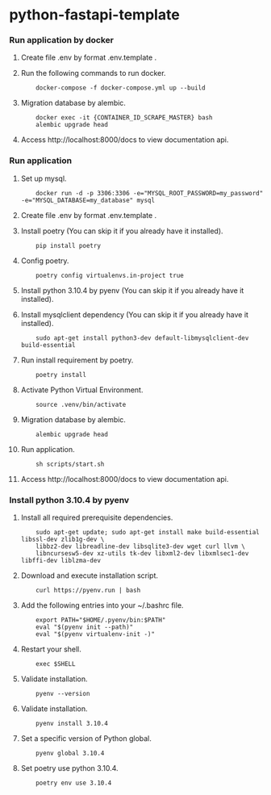 # python-fastapi-template


###  Run application by docker

1. Create file .env by format .env.template .

2. Run the following commands to run docker.
    ```
        docker-compose -f docker-compose.yml up --build
    ```

3. Migration database by alembic.
    ```
        docker exec -it {CONTAINER_ID_SCRAPE_MASTER} bash 
        alembic upgrade head 
    ```

4. Access http://localhost:8000/docs to view documentation api.



###  Run application

1. Set up mysql.
    ```
        docker run -d -p 3306:3306 -e="MYSQL_ROOT_PASSWORD=my_password" -e="MYSQL_DATABASE=my_database" mysql
    ```

2. Create file .env by format .env.template .

3. Install poetry (You can skip it if you already have it installed).
    ```
        pip install poetry
    ```

4. Config poetry.
    ```
        poetry config virtualenvs.in-project true
    ```

5. Install python 3.10.4 by pyenv (You can skip it if you already have it installed).


6. Install mysqlclient dependency (You can skip it if you already have it installed).
    ```
        sudo apt-get install python3-dev default-libmysqlclient-dev build-essential
    ```

7. Run install requirement by poetry.
    ```
        poetry install
    ```

8. Activate Python Virtual Environment.
    ```
        source .venv/bin/activate
    ```

9. Migration database by alembic.
    ```
        alembic upgrade head
    ```

10. Run application.
    ```
        sh scripts/start.sh 
    ```

11. Access http://localhost:8000/docs to view documentation api.



###  Install python 3.10.4 by pyenv

1. Install all required prerequisite dependencies.
    ```
        sudo apt-get update; sudo apt-get install make build-essential libssl-dev zlib1g-dev \
        libbz2-dev libreadline-dev libsqlite3-dev wget curl llvm \
        libncursesw5-dev xz-utils tk-dev libxml2-dev libxmlsec1-dev libffi-dev liblzma-dev
    ```

2. Download and execute installation script.
    ```
        curl https://pyenv.run | bash
    ```

3. Add the following entries into your ~/.bashrc file.
    ```
        export PATH="$HOME/.pyenv/bin:$PATH"
        eval "$(pyenv init --path)"
        eval "$(pyenv virtualenv-init -)"
    ```

4. Restart your shell.
    ```
        exec $SHELL
    ```

5. Validate installation.
    ```
        pyenv --version
    ```

6. Validate installation.
    ```
        pyenv install 3.10.4
    ```

7. Set a specific version of Python global.
    ```
        pyenv global 3.10.4
    ```

8. Set poetry use python 3.10.4.
    ```
        poetry env use 3.10.4
    ```